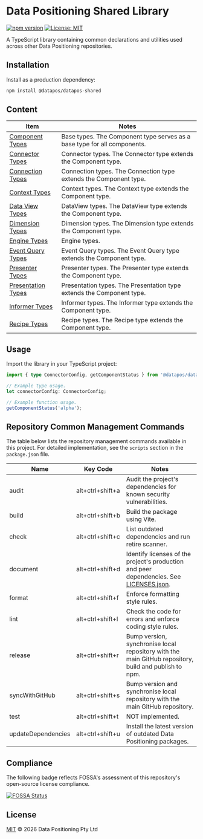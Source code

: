 # Data Positioning Shared Library

[![npm version](https://img.shields.io/npm/v/@datapos/datapos-shared.svg)](https://www.npmjs.com/package/@datapos/datapos-shared)
[![License: MIT](https://img.shields.io/badge/License-MIT-blue.svg)](./LICENSE)

A TypeScript library containing common declarations and utilities used across other Data Positioning repositories.

## Installation

Install as a production dependency:

```bash
npm install @datapos/datapos-shared
```

## Content

| Item                                        | Notes                                                                    |
| ------------------------------------------- | ------------------------------------------------------------------------ |
| [Component Types](./src/component.ts)       | Base types. The Component type serves as a base type for all components. |
| [Connector Types](./src/connector.ts)       | Connector types. The Connector type extends the Component type.          |
| [Connection Types](./src/connection.ts)     | Connection types. The Connection type extends the Component type.        |
| [Context Types](./src/context.ts)           | Context types. The Context type extends the Component type.              |
| [Data View Types](./src/dataView.ts)        | DataView types. The DataView type extends the Component type.            |
| [Dimension Types](./src/dimension.ts)       | Dimension types. The Dimension type extends the Component type.          |
| [Engine Types](./src/dimension.ts)          | Engine types.                                                            |
| [Event Query Types](./src/eventQuery.ts)    | Event Query types. The Event Query type extends the Component type.      |
| [Presenter Types](./src/presenter.ts)       | Presenter types. The Presenter type extends the Component type.          |
| [Presentation Types](./src/presentation.ts) | Presentation types. The Presentation type extends the Component type.    |
| [Informer Types](./src/informer.ts)         | Informer types. The Informer type extends the Component type.            |
| [Recipe Types](./src/recipe.ts)             | Recipe types. The Recipe type extends the Component type.                |

## Usage

Import the library in your TypeScript project:

```ts
import { type ConnectorConfig, getComponentStatus } from '@datapos/datapos-shared';

// Example type usage.
let connectorConfig: ConnectorConfig;

// Example function usage.
getComponentStatus('alpha');
```

## Repository Common Management Commands

The table below lists the repository management commands available in this project.
For detailed implementation, see the `scripts` section in the `package.json` file.

| Name               | Key Code         | Notes                                                                                                      |
| ------------------ | ---------------- | ---------------------------------------------------------------------------------------------------------- |
| audit              | alt+ctrl+shift+a | Audit the project's dependencies for known security vulnerabilities.                                       |
| build              | alt+ctrl+shift+b | Build the package using Vite.                                                                              |
| check              | alt+ctrl+shift+c | List outdated dependencies and run retire scanner.                                                         |
| document           | alt+ctrl+shift+d | Identify licenses of the project's production and peer dependencies. See [LICENSES.json](./LICENSES.json). |
| format             | alt+ctrl+shift+f | Enforce formatting style rules.                                                                            |
| lint               | alt+ctrl+shift+l | Check the code for errors and enforce coding style rules.                                                  |
| release            | alt+ctrl+shift+r | Bump version, synchronise local repository with the main GitHub repository, build and publish to npm.      |
| syncWithGitHub     | alt+ctrl+shift+s | Bump version and synchronise local repository with the main GitHub repository.                             |
| test               | alt+ctrl+shift+t | NOT implemented.                                                                                           |
| updateDependencies | alt+ctrl+shift+u | Install the latest version of outdated Data Positioning packages.                                          |

## Compliance

The following badge reflects FOSSA's assessment of this repository's open-source license compliance.

[![FOSSA Status](https://app.fossa.com/api/projects/git%2Bgithub.com%2Fdata-positioning%2Fdatapos-shared.svg?type=large&issueType=license)](https://app.fossa.com/projects/git%2Bgithub.com%2Fdata-positioning%2Fdatapos-shared?ref=badge_large&issueType=license)

## License

[MIT](./LICENSE) © 2026 Data Positioning Pty Ltd
